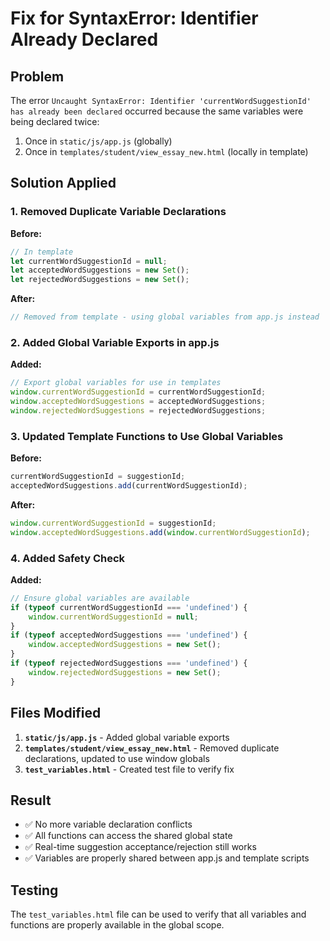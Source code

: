 # Fix for SyntaxError: Identifier Already Declared

## Problem
The error `Uncaught SyntaxError: Identifier 'currentWordSuggestionId' has already been declared` occurred because the same variables were being declared twice:

1. Once in `static/js/app.js` (globally)
2. Once in `templates/student/view_essay_new.html` (locally in template)

## Solution Applied

### 1. Removed Duplicate Variable Declarations
**Before:**
```javascript
// In template
let currentWordSuggestionId = null;
let acceptedWordSuggestions = new Set();
let rejectedWordSuggestions = new Set();
```

**After:**
```javascript
// Removed from template - using global variables from app.js instead
```

### 2. Added Global Variable Exports in app.js
**Added:**
```javascript
// Export global variables for use in templates
window.currentWordSuggestionId = currentWordSuggestionId;
window.acceptedWordSuggestions = acceptedWordSuggestions;
window.rejectedWordSuggestions = rejectedWordSuggestions;
```

### 3. Updated Template Functions to Use Global Variables
**Before:**
```javascript
currentWordSuggestionId = suggestionId;
acceptedWordSuggestions.add(currentWordSuggestionId);
```

**After:**
```javascript
window.currentWordSuggestionId = suggestionId;
window.acceptedWordSuggestions.add(window.currentWordSuggestionId);
```

### 4. Added Safety Check
**Added:**
```javascript
// Ensure global variables are available
if (typeof currentWordSuggestionId === 'undefined') {
    window.currentWordSuggestionId = null;
}
if (typeof acceptedWordSuggestions === 'undefined') {
    window.acceptedWordSuggestions = new Set();
}
if (typeof rejectedWordSuggestions === 'undefined') {
    window.rejectedWordSuggestions = new Set();
}
```

## Files Modified
1. **`static/js/app.js`** - Added global variable exports
2. **`templates/student/view_essay_new.html`** - Removed duplicate declarations, updated to use window globals
3. **`test_variables.html`** - Created test file to verify fix

## Result
- ✅ No more variable declaration conflicts
- ✅ All functions can access the shared global state
- ✅ Real-time suggestion acceptance/rejection still works
- ✅ Variables are properly shared between app.js and template scripts

## Testing
The `test_variables.html` file can be used to verify that all variables and functions are properly available in the global scope.
